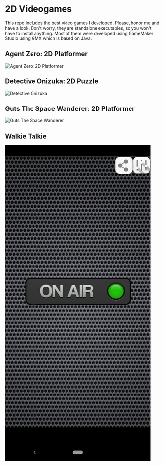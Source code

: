 # 2D Videogames

This repo includes the best video games I developed. Please, honor me and have a look. Don't worry, they are standalone executables, so you won't have to install anything. Most of them were developed using GameMaker Studio using GMX which is based on Java.

## Agent Zero: 2D Platformer
![Agent Zero: 2D Platformer](https://github.com/younes-alturkey/my-videogames/blob/master/Screenshots/agent_zero_screenshot.png)

## Detective Onizuka: 2D Puzzle
![Detective Onizuka](https://github.com/younes-alturkey/my-videogames/blob/master/Screenshots/detective_onizuka_screenshot.png)

## Guts The Space Wanderer: 2D Platformer
![Guts The Space Wanderer](https://github.com/younes-alturkey/my-videogames/blob/master/Screenshots/guts_the_space_wanderer_screenshot.png)


## Walkie Talkie
![Walkie Talkie](https://github.com/younes-alturkey/android-apps/blob/main/images/walkie-talkie-2.png)
